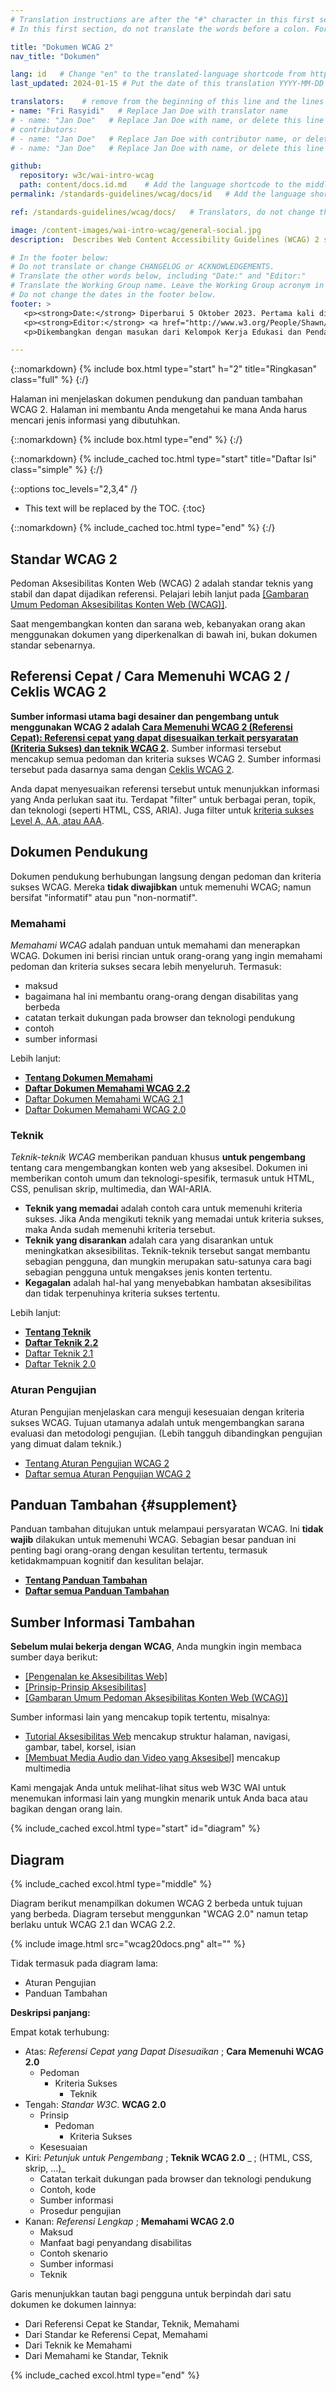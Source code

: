 ```yaml
---
# Translation instructions are after the "#" character in this first section. They are comments that do not show up in the web page. You do not need to translate the instructions after #.
# In this first section, do not translate the words before a colon. For example, do not translate "title:". Do translate the text after "title:".

title: "Dokumen WCAG 2"
nav_title: "Dokumen"

lang: id   # Change "en" to the translated-language shortcode from https://www.iana.org/assignments/language-subtag-registry/language-subtag-registry
last_updated: 2024-01-15 # Put the date of this translation YYYY-MM-DD (with month in the middle)

translators:    # remove from the beginning of this line and the lines below: "# " (the hash sign and the space)
- name: "Fri Rasyidi"   # Replace Jan Doe with translator name
# - name: "Jan Doe"   # Replace Jan Doe with name, or delete this line if not multiple translators
# contributors:
# - name: "Jan Doe"   # Replace Jan Doe with contributor name, or delete this line if none
# - name: "Jan Doe"   # Replace Jan Doe with name, or delete this line if not multiple contributors

github:
  repository: w3c/wai-intro-wcag
  path: content/docs.id.md    # Add the language shortcode to the middle of the filename, for example: content/docs.fr.md
permalink: /standards-guidelines/wcag/docs/id   # Add the language shortcode to the end, with no slash at end, for example: /standards-guidelines/wcag/docs/fr

ref: /standards-guidelines/wcag/docs/   # Translators, do not change this

image: /content-images/wai-intro-wcag/general-social.jpg
description:  Describes Web Content Accessibility Guidelines (WCAG) 2 supporting documents and supplemental guidance.

# In the footer below:
# Do not translate or change CHANGELOG or ACKNOWLEDGEMENTS.
# Translate the other words below, including "Date:" and "Editor:"
# Translate the Working Group name. Leave the Working Group acronym in English.
# Do not change the dates in the footer below.
footer: >
   <p><strong>Date:</strong> Diperbarui 5 Oktober 2023. Pertama kali dipublikasikan Juli 2005.</p>
   <p><strong>Editor:</strong> <a href="http://www.w3.org/People/Shawn/">Shawn Lawton Henry</a>. Kontributor: <a href="http://www.w3.org/People/hidde/">Hidde de Vries</a> dan <a href="http://www.w3.org/People/shadi/">Shadi Abou-Zahra</a>.</p>
   <p>Dikembangkan dengan masukan dari Kelompok Kerja Edukasi dan Pendampingan (<a href="https://www.w3.org/WAI/about/groups/eowg/">EOWG</a>).</p>

---
```


{::nomarkdown}
{% include box.html type="start" h="2" title="Ringkasan" class="full" %}
{:/}

Halaman ini menjelaskan dokumen pendukung dan panduan tambahan WCAG 2. Halaman ini membantu Anda mengetahui ke mana Anda harus mencari jenis informasi yang dibutuhkan.

{::nomarkdown}
{% include box.html type="end" %}
{:/}

{::nomarkdown}
{% include_cached toc.html type="start" title="Daftar Isi" class="simple" %}
{:/}

{::options toc_levels="2,3,4" /}

-   This text will be replaced by the TOC.
{:toc}


{::nomarkdown}
{% include_cached toc.html type="end" %}
{:/}

## Standar WCAG 2

Pedoman Aksesibilitas Konten Web (WCAG) 2 adalah standar teknis yang stabil dan dapat dijadikan referensi. Pelajari lebih lanjut pada [[Gambaran Umum Pedoman Aksesibilitas Konten Web (WCAG)]](/standards-guidelines/wcag/).

Saat mengembangkan konten dan sarana web, kebanyakan orang akan menggunakan dokumen yang diperkenalkan di bawah ini, bukan dokumen standar sebenarnya.

## Referensi Cepat / Cara Memenuhi WCAG 2 / Ceklis WCAG 2

**Sumber informasi utama bagi desainer dan pengembang untuk menggunakan WCAG 2 adalah [Cara Memenuhi WCAG 2 (Referensi Cepat): Referensi cepat yang dapat disesuaikan terkait persyaratan (Kriteria Sukses) dan teknik WCAG 2](http://www.w3.org/WAI/WCAG21/quickref/).** Sumber informasi tersebut mencakup semua pedoman dan kriteria sukses WCAG 2. Sumber informasi tersebut pada dasarnya sama dengan [Ceklis WCAG 2](http://www.w3.org/WAI/WCAG21/quickref/).

Anda dapat menyesuaikan referensi tersebut untuk menunjukkan informasi yang Anda perlukan saat itu. Terdapat "filter" untuk berbagai peran, topik, dan teknologi (seperti HTML, CSS, ARIA). Juga filter untuk [kriteria sukses Level A, AA, atau AAA](https://www.w3.org/WAI/WCAG21/Understanding/conformance#levels).

## Dokumen Pendukung

Dokumen pendukung berhubungan langsung dengan pedoman dan kriteria sukses WCAG. Mereka **tidak diwajibkan** untuk memenuhi WCAG; namun bersifat "informatif" atau pun "non-normatif".

### Memahami

<cite>Memahami WCAG</cite> adalah panduan untuk memahami dan menerapkan WCAG. Dokumen ini berisi rincian untuk orang-orang yang ingin memahami pedoman dan kriteria sukses secara lebih menyeluruh. Termasuk:

*  maksud
*  bagaimana hal ini membantu orang-orang dengan disabilitas yang berbeda
*  catatan terkait dukungan pada browser dan teknologi pendukung
*  contoh
*  sumber informasi

Lebih lanjut:
* **[Tentang Dokumen Memahami](https://www.w3.org/WAI/WCAG22/Understanding/intro)**
* **[Daftar Dokumen Memahami WCAG 2.2](https://www.w3.org/WAI/WCAG22/Understanding/)**
* [Daftar Dokumen Memahami WCAG 2.1](https://www.w3.org/WAI/WCAG21/Understanding/)
* [Daftar Dokumen Memahami WCAG 2.0](https://www.w3.org/TR/UNDERSTANDING-WCAG20/)

### Teknik

<cite>Teknik-teknik WCAG</cite> memberikan panduan khusus **untuk pengembang** tentang cara mengembangkan konten web yang aksesibel. Dokumen ini memberikan contoh umum dan teknologi-spesifik, termasuk untuk HTML, CSS, penulisan skrip, multimedia, dan WAI-ARIA.

* **Teknik yang memadai** adalah contoh cara untuk memenuhi kriteria sukses. Jika Anda mengikuti teknik yang memadai untuk kriteria sukses, maka Anda sudah memenuhi kriteria tersebut.
* **Teknik yang disarankan** adalah cara yang disarankan untuk meningkatkan aksesibilitas. Teknik-teknik tersebut sangat membantu sebagian pengguna, dan mungkin merupakan satu-satunya cara bagi sebagian pengguna untuk mengakses jenis konten tertentu.
* **Kegagalan** adalah hal-hal yang menyebabkan hambatan aksesibilitas dan tidak terpenuhinya kriteria sukses tertentu.

Lebih lanjut:
* **[Tentang Teknik](https://www.w3.org/WAI/WCAG22/Understanding/understanding-techniques)**
* **[Daftar Teknik 2.2](https://www.w3.org/WAI/WCAG22/Techniques/)**
* [Daftar Teknik 2.1](https://www.w3.org/WAI/WCAG21/Techniques/)
* [Daftar Teknik 2.0](https://www.w3.org/TR/WCAG20-TECHS/)

### Aturan Pengujian

Aturan Pengujian menjelaskan cara menguji kesesuaian dengan kriteria sukses WCAG. Tujuan utamanya adalah untuk mengembangkan sarana evaluasi dan metodologi pengujian. (Lebih tangguh dibandingkan pengujian yang dimuat dalam teknik.)

* [Tentang Aturan Pengujian WCAG 2](/standards-guidelines/act/rules/about/)
* [Daftar semua Aturan Pengujian WCAG 2](/standards-guidelines/act/rules/)

## Panduan Tambahan {#supplement}

Panduan tambahan ditujukan untuk melampaui persyaratan WCAG. Ini **tidak wajib** dilakukan untuk memenuhi WCAG. Sebagian besar panduan ini penting bagi orang-orang dengan kesulitan tertentu, termasuk ketidakmampuan kognitif dan kesulitan belajar.

* **[Tentang Panduan Tambahan](/WCAG2/supplemental/about/)**
* **[Daftar semua Panduan Tambahan](/WCAG2/supplemental/)**

## Sumber Informasi Tambahan

**Sebelum mulai bekerja dengan WCAG**, Anda mungkin ingin membaca sumber daya berikut:
* [[Pengenalan ke Aksesibilitas Web]](/fundamentals/accessibility-intro/)
* [[Prinsip-Prinsip Aksesibilitas]](/fundamentals/accessibility-principles/)
* [[Gambaran Umum Pedoman Aksesibilitas Konten Web (WCAG)]](/standards-guidelines/wcag/)

Sumber informasi lain yang mencakup topik tertentu, misalnya:
* [Tutorial Aksesibilitas Web](https://www.w3.org/WAI/tutorials/) mencakup struktur halaman, navigasi, gambar, tabel, korsel, isian
* [[Membuat Media Audio dan Video yang Aksesibel]](/media/av/) mencakup multimedia

Kami mengajak Anda untuk melihat-lihat situs web W3C WAI untuk menemukan informasi lain yang mungkin menarik untuk Anda baca atau bagikan dengan orang lain.


{% include_cached excol.html type="start" id="diagram" %}

## Diagram

{% include_cached excol.html type="middle" %}

Diagram berikut menampilkan dokumen WCAG 2 berbeda untuk tujuan yang berbeda. Diagram tersebut menggunkan "WCAG 2.0" namun tetap berlaku untuk WCAG 2.1 dan WCAG 2.2.

{% include image.html src="wcag20docs.png" alt="" %}

Tidak termasuk pada diagram lama:
* Aturan Pengujian
* Panduan Tambahan

**Deskripsi panjang:**

Empat kotak terhubung:
* Atas: _Referensi Cepat yang Dapat Disesuaikan_ ; **Cara Memenuhi WCAG 2.0**
   * Pedoman
     * Kriteria Sukses
       * Teknik
* Tengah: _Standar W3C_. **WCAG 2.0**
   * Prinsip
     * Pedoman
       * Kriteria Sukses
   * Kesesuaian
* Kiri: _Petunjuk untuk Pengembang_ ; **Teknik WCAG 2.0** _ ; (HTML, CSS, skrip, ...)_
   * Catatan terkait dukungan pada browser dan teknologi pendukung
   * Contoh, kode
   * Sumber informasi
   * Prosedur pengujian
* Kanan: _Referensi Lengkap_ ; **Memahami WCAG 2.0**
   * Maksud
   * Manfaat bagi penyandang disabilitas
   * Contoh skenario
   * Sumber informasi
   * Teknik

Garis menunjukkan tautan bagi pengguna untuk berpindah dari satu dokumen ke dokumen lainnya:
* Dari Referensi Cepat ke Standar, Teknik, Memahami
* Dari Standar ke Referensi Cepat, Memahami
* Dari Teknik ke Memahami
* Dari Memahami ke Standar, Teknik

{% include_cached excol.html type="end" %}

